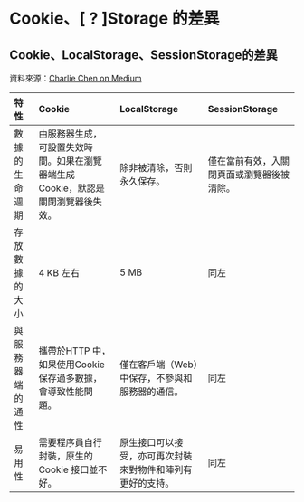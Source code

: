 # Cookie、\[ ? \]Storage 的差異

## Cookie、LocalStorage、SessionStorage的差異

資料來源：[Charlie Chen on Medium](https://medium.com/@jscinin/javascript-cookie-localstorage-sessionstorage-%E4%B8%89%E7%A8%AE%E5%B7%AE%E7%95%B0-fe7f38260439)

| 特性 | Cookie | LocalStorage | SessionStorage |
| :--- | :--- | :--- | :--- |
| 數據的生命週期 | 由服務器生成，可設置失效時間。如果在瀏覽器端生成Cookie，默認是關閉瀏覽器後失效。 | 除非被清除，否則永久保存。 | 僅在當前有效，入關閉頁面或瀏覽器後被清除。 |
| 存放數據的大小 | 4 KB 左右 | 5 MB | 同左 |
| 與服務器端的通性 | 攜帶於HTTP 中，如果使用Cookie 保存過多數據，會導致性能問題。 | 僅在客戶端（Web）中保存，不參與和服務器的通信。 | 同左 |
| 易用性 | 需要程序員自行封裝，原生的Cookie 接口並不好。 | 原生接口可以接受，亦可再次封裝來對物件和陣列有更好的支持。 | 同左 |



